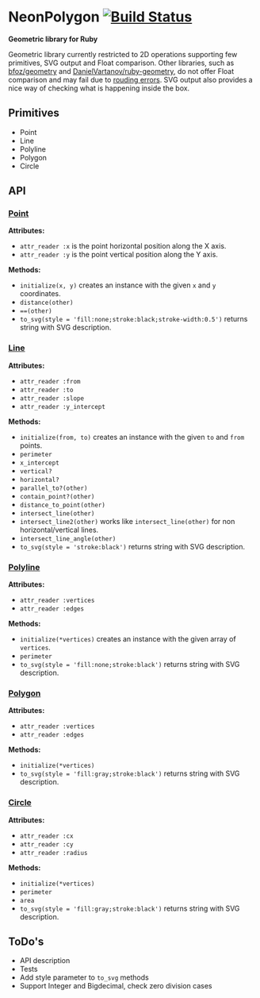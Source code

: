 # NeonPolygon [![Build Status](https://travis-ci.com/Maumagnaguagno/NeonPolygon.svg?token=a1y1UzqtYCxXazSreSDC)](https://travis-ci.com/Maumagnaguagno/NeonPolygon)
**Geometric library for Ruby**

Geometric library currently restricted to 2D operations supporting few primitives, SVG output and Float comparison.
Other libraries, such as [bfoz/geometry](https://github.com/bfoz/geometry) and [DanielVartanov/ruby-geometry](https://github.com/DanielVartanov/ruby-geometry), do not offer Float comparison and may fail due to [rouding errors](http://floating-point-gui.de/).
SVG output also provides a nice way of checking what is happening inside the box.

## Primitives
- Point
- Line
- Polyline
- Polygon
- Circle

## API

### [Point](src/Point.rb)
**Attributes:**
- ``attr_reader :x`` is the point horizontal position along the X axis.
- ``attr_reader :y`` is the point vertical position along the Y axis.

**Methods:**
- ``initialize(x, y)`` creates an instance with the given ``x`` and ``y`` coordinates.
- ``distance(other)``
- ``==(other)``
- ``to_svg(style = 'fill:none;stroke:black;stroke-width:0.5')`` returns string with SVG description.

### [Line](src/Line.rb)
**Attributes:**
- ``attr_reader :from``
- ``attr_reader :to``
- ``attr_reader :slope``
- ``attr_reader :y_intercept``

**Methods:**
- ``initialize(from, to)`` creates an instance with the given ``to`` and ``from`` points.
- ``perimeter``
- ``x_intercept``
- ``vertical?``
- ``horizontal?``
- ``parallel_to?(other)``
- ``contain_point?(other)``
- ``distance_to_point(other)``
- ``intersect_line(other)``
- ``intersect_line2(other)`` works like ``intersect_line(other)`` for non horizontal/vertical lines.
- ``intersect_line_angle(other)``
- ``to_svg(style = 'stroke:black')`` returns string with SVG description.

### [Polyline](src/Polyline.rb)
**Attributes:**
- ``attr_reader :vertices``
- ``attr_reader :edges``

**Methods:**
- ``initialize(*vertices)`` creates an instance with the given array of ``vertices``.
- ``perimeter``
- ``to_svg(style = 'fill:none;stroke:black')`` returns string with SVG description.

### [Polygon](src/Polygon.rb)
**Attributes:**
- ``attr_reader :vertices``
- ``attr_reader :edges``

**Methods:**
- ``initialize(*vertices)``
- ``to_svg(style = 'fill:gray;stroke:black')`` returns string with SVG description.

### [Circle](src/Circle.rb)
**Attributes:**
- ``attr_reader :cx``
- ``attr_reader :cy``
- ``attr_reader :radius``

**Methods:**
- ``initialize(*vertices)``
- ``perimeter``
- ``area``
- ``to_svg(style = 'fill:gray;stroke:black')`` returns string with SVG description.

## ToDo's
- API description
- Tests
- Add style parameter to ``to_svg`` methods
- Support Integer and Bigdecimal, check zero division cases